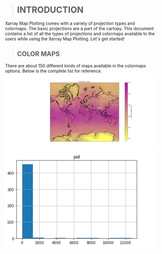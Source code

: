 > # INTRODUCTION

 Xarray Map Plotting comes with a variety of projection types and colormaps. The basic projections are a part of the cartopy. This document contains a list of all the types of   projections and colormaps available to the users while using the Xarray Map Plotting. Let's get started!

> ## COLOR MAPS
There are about 150 different kinds of maps available in the  colormaps options. Below is the complete list for reference.
![Accent]( https://github.com/Quickbeasts51429/Xarray_Colormaps_Projections/blob/main/buda_r.png )
![plot2](https://github.com/pranjwalsingh236/The-Github-History-Of-Scala-Language/blob/main/plots/Scala-HistogramOfPullRequests.PNG)
    
          
